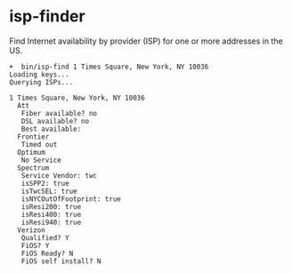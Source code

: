 # isp-finder

Find Internet availability by provider (ISP) for one or more addresses in the US.

```
➤  bin/isp-find 1 Times Square, New York, NY 10036
Loading keys...
Querying ISPs...

1 Times Square, New York, NY 10036
  Att
   Fiber available? no
   DSL available? no
   Best available:
  Frontier
   Timed out
  Optimum
   No Service
  Spectrum
   Service Vendor: twc
   isSPP2: true
   isTwcSEL: true
   isNYCOutOfFootprint: true
   isResi200: true
   isResi400: true
   isResi940: true
  Verizon
   Qualified? Y
   FiOS? Y
   FiOS Ready? N
   FiOS self install? N
```
